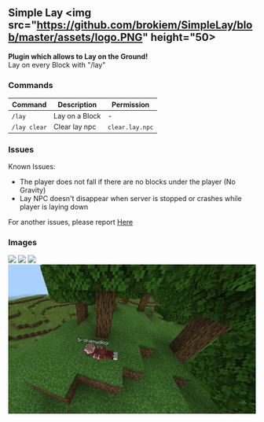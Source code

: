 ## Simple Lay <img src="https://github.com/brokiem/SimpleLay/blob/master/assets/logo.PNG" height="50>
**Plugin which allows to Lay on the Ground!** <br>
Lay on every Block with "/lay"

### Commands
| Command | Description | Permission |
| --- | --- | --- |
| ```/lay``` | Lay on a Block | - |
| ```/lay clear``` | Clear lay npc | ```clear.lay.npc``` |

### Issues
Known Issues: 
- The player does not fall if there are no blocks under the player (No Gravity)
- Lay NPC doesn't disappear when server is stopped or crashes while player is laying down

For another issues, please report [Here](https://github.com/brokiem/SimpleLay/issues/new)

### Images
<img src="https://github.com/brokiem/SimpleLay/blob/master/assets/laying1.PNG">
<img src="https://github.com/brokiem/SimpleLay/blob/master/assets/laying2.PNG">
<img src="https://github.com/brokiem/SimpleLay/blob/master/assets/laying3.PNG">
<img src="https://github.com/brokiem/SimpleLay/blob/master/assets/laying.PNG">
